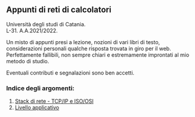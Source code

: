 ## Appunti di reti di calcolatori
Università degli studi di Catania.\
L-31. A.A.2021/2022.

Un misto di appunti presi a lezione, nozioni di vari libri di testo, considerazioni personali qualche risposta trovata in giro per il web.\
Perfettamente fallibili, non sempre chiari e estremamente improntati al mio metodo di studio.

Eventuali contributi e segnalazioni sono ben accetti.

### Indice degli argomenti:

1. [Stack di rete - TCP/IP e ISO/OSI](stacks.md)
1. [Livello applicativo](applicativo.md)

